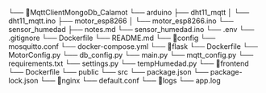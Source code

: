 └── 📁MqttClientMongoDb_Calamot
    └── arduino
        ├── dht11_mqtt
        │   └── dht11_mqtt.ino
        ├── motor_esp8266
        │   └── motor_esp8266.ino
        └── sensor_humedad
            ├── notes.md
            └── sensor_humedad.ino
    └── .env
    └── .gitignore
    └── Dockerfile
    └── README.md
    └── 📁config
        └── mosquitto.conf
    └── docker-compose.yml
    └── 📁flask
        └── Dockerfile
        └── MotorConfig.py
        └── db_config.py
        └── main.py
        └── mqtt_config.py
        └── requirements.txt
        └── settings.py
        └── tempHumedad.py
    └── 📁frontend
        └── Dockerfile
        └── public
        └── src
        └── package.json
        └── package-lock.json
        └── 📁nginx
            └── default.conf
    └── 📁logs
        └── app.log
